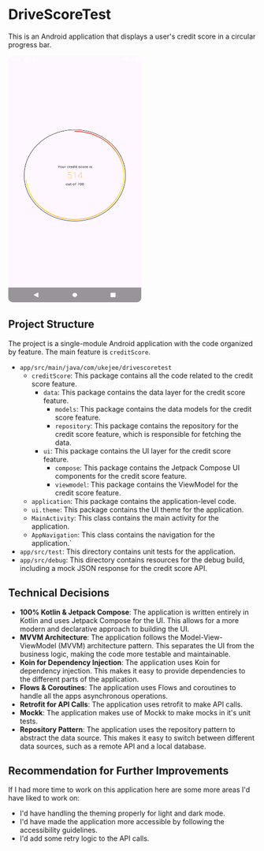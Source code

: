 # DriveScoreTest

This is an Android application that displays a user's credit score in a circular progress bar.

<img src="./screenshots/credit_score_screenshot.png" alt="DriveScoreTest Screenshot" height="500" width="270"/>

## Project Structure

The project is a single-module Android application with the code organized by feature. The main feature is `creditScore`.

- `app/src/main/java/com/ukejee/drivescoretest`
    - `creditScore`: This package contains all the code related to the credit score feature.
        - `data`: This package contains the data layer for the credit score feature.
            - `models`: This package contains the data models for the credit score feature.
            - `repository`: This package contains the repository for the credit score feature, which is responsible for fetching the data.
        - `ui`: This package contains the UI layer for the credit score feature.
            - `compose`: This package contains the Jetpack Compose UI components for the credit score feature.
            - `viewmodel`: This package contains the ViewModel for the credit score feature.
    - `application`: This package contains the application-level code.
    - `ui.theme`: This package contains the UI theme for the application.
    - `MainActivity`: This class contains the main activity for the application.
    - `AppNavigation`: This class contains the navigation for the application.`
- `app/src/test`: This directory contains unit tests for the application.
- `app/src/debug`: This directory contains resources for the debug build, including a mock JSON response for the credit score API.

## Technical Decisions

- **100% Kotlin & Jetpack Compose**: The application is written entirely in Kotlin and uses Jetpack Compose for the UI. This allows for a more modern and declarative approach to building the UI.
- **MVVM Architecture**: The application follows the Model-View-ViewModel (MVVM) architecture pattern. This separates the UI from the business logic, making the code more testable and maintainable.
- **Koin for Dependency Injection**: The application uses Koin for dependency injection. This makes it easy to provide dependencies to the different parts of the application.
- **Flows & Coroutines**: The application uses Flows and coroutines to handle all the apps asynchronous operations.
- **Retrofit for API Calls**: The application uses retrofit to make API calls. 
- **Mockk**: The application makes use of Mockk to make mocks in it's unit tests.
- **Repository Pattern**: The application uses the repository pattern to abstract the data source. This makes it easy to switch between different data sources, such as a remote API and a local database.

## Recommendation for Further Improvements

If I had more time to work on this application here are some more areas I'd have liked to work on:

- I'd have handling the theming properly for light and dark mode.
- I'd have made the application more accessible by following the accessibility guidelines.
- I'd add some retry logic to the API calls.
